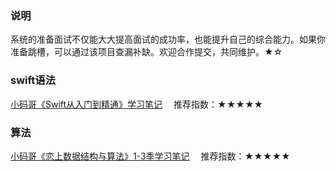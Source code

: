 ### 说明
系统的准备面试不仅能大大提高面试的成功率，也能提升自己的综合能力。如果你准备跳槽，可以通过该项目查漏补缺。欢迎合作提交，共同维护。★☆

### swift语法
[小码哥《Swift从入门到精通》学习笔记](https://www.cnblogs.com/tzsh1007/category/1511704.html)&emsp; 推荐指数：★★★★★


### 算法
[小码哥《恋上数据结构与算法》1-3季学习笔记](https://github.com/rogertan30/Love-Leetcode)&emsp; 推荐指数：★★★★★
